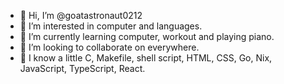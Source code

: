 - 👋 Hi, I’m @goatastronaut0212
- 👀 I’m interested in computer and languages.
- 🌱 I’m currently learning computer, workout and playing piano.
- 💞️ I’m looking to collaborate on everywhere.
- 📖 I know a little C, Makefile, shell script, HTML, CSS, Go, Nix, JavaScript, TypeScript, React.
